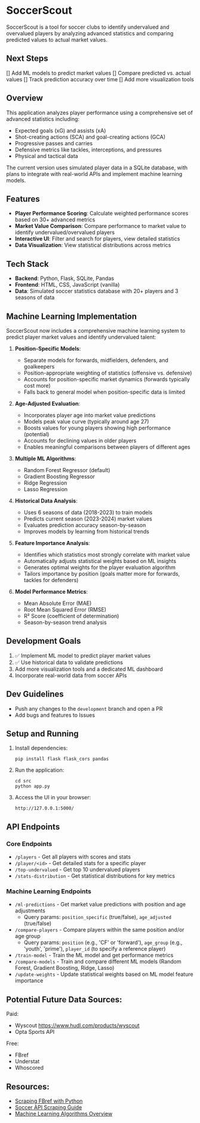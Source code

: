 # SoccerScout

SoccerScout is a tool for soccer clubs to identify undervalued and overvalued players by analyzing advanced statistics and comparing predicted values to actual market values.

## Next Steps

[] Add ML models to predict market values
[] Compare predicted vs. actual values
[] Track prediction accuracy over time
[] Add more visualization tools

## Overview

This application analyzes player performance using a comprehensive set of advanced statistics including:

- Expected goals (xG) and assists (xA)
- Shot-creating actions (SCA) and goal-creating actions (GCA)
- Progressive passes and carries
- Defensive metrics like tackles, interceptions, and pressures
- Physical and tactical data

The current version uses simulated player data in a SQLite database, with plans to integrate with real-world APIs and implement machine learning models.

## Features

- **Player Performance Scoring**: Calculate weighted performance scores based on 30+ advanced metrics
- **Market Value Comparison**: Compare performance to market value to identify undervalued/overvalued players
- **Interactive UI**: Filter and search for players, view detailed statistics
- **Data Visualization**: View statistical distributions across metrics

## Tech Stack

- **Backend**: Python, Flask, SQLite, Pandas
- **Frontend**: HTML, CSS, JavaScript (vanilla)
- **Data**: Simulated soccer statistics database with 20+ players and 3 seasons of data

## Machine Learning Implementation

SoccerScout now includes a comprehensive machine learning system to predict player market values and identify undervalued talent:

1. **Position-Specific Models**: 
   - Separate models for forwards, midfielders, defenders, and goalkeepers
   - Position-appropriate weighting of statistics (offensive vs. defensive)
   - Accounts for position-specific market dynamics (forwards typically cost more)
   - Falls back to general model when position-specific data is limited

2. **Age-Adjusted Evaluation**:
   - Incorporates player age into market value predictions
   - Models peak value curve (typically around age 27)
   - Boosts values for young players showing high performance (potential)
   - Accounts for declining values in older players
   - Enables meaningful comparisons between players of different ages

3. **Multiple ML Algorithms**: 
   - Random Forest Regressor (default)
   - Gradient Boosting Regressor
   - Ridge Regression
   - Lasso Regression

4. **Historical Data Analysis**:
   - Uses 6 seasons of data (2018-2023) to train models
   - Predicts current season (2023-2024) market values
   - Evaluates prediction accuracy season-by-season
   - Improves models by learning from historical trends

5. **Feature Importance Analysis**:
   - Identifies which statistics most strongly correlate with market value
   - Automatically adjusts statistical weights based on ML insights
   - Generates optimal weights for the player evaluation algorithm
   - Tailors importance by position (goals matter more for forwards, tackles for defenders)

6. **Model Performance Metrics**:
   - Mean Absolute Error (MAE)
   - Root Mean Squared Error (RMSE)
   - R² Score (coefficient of determination)
   - Season-by-season trend analysis

## Development Goals

1. ✅ Implement ML model to predict player market values
2. ✅ Use historical data to validate predictions
3. Add more visualization tools and a dedicated ML dashboard
4. Incorporate real-world data from soccer APIs

## Dev Guidelines

- Push any changes to the `development` branch and open a PR
- Add bugs and features to Issues

## Setup and Running

1. Install dependencies:

   ```
   pip install flask flask_cors pandas
   ```

2. Run the application:

   ```
   cd src
   python app.py
   ```

3. Access the UI in your browser:
   ```
   http://127.0.0.1:5000/
   ```

## API Endpoints

### Core Endpoints
- `/players` - Get all players with scores and stats
- `/player/<id>` - Get detailed stats for a specific player
- `/top-undervalued` - Get top 10 undervalued players
- `/stats-distribution` - Get statistical distributions for key metrics

### Machine Learning Endpoints
- `/ml-predictions` - Get market value predictions with position and age adjustments
  - Query params: `position_specific` (true/false), `age_adjusted` (true/false)
- `/compare-players` - Compare players within the same position and/or age group
  - Query params: `position` (e.g., 'CF' or 'forward'), `age_group` (e.g., 'youth', 'prime'), `player_id` (to specify a reference player)
- `/train-model` - Train the ML model and get performance metrics
- `/compare-models` - Train and compare different ML models (Random Forest, Gradient Boosting, Ridge, Lasso)
- `/update-weights` - Update statistical weights based on ML model feature importance

## Potential Future Data Sources:

Paid:

- Wyscout https://www.hudl.com/products/wyscout
- Opta Sports API

Free:

- FBref
- Understat
- Whoscored

## Resources:

- [Scraping FBref with Python](https://medium.com/@ricardoandreom/how-to-scrape-and-personalize-data-from-fbref-with-python-a-guide-to-unlocking-football-insights-7e623607afca)
- [Soccer API Scraping Guide](https://ctomashot.medium.com/how-i-scraped-an-api-for-my-soccer-scouting-app-c67df68da6ca)
- [Machine Learning Algorithms Overview](https://builtin.com/data-science/tour-top-10-algorithms-machine-learning-newbies)

